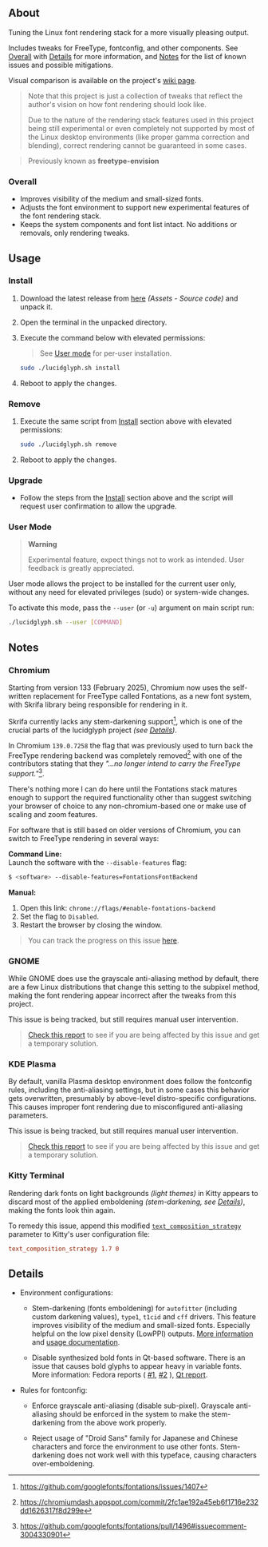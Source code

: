 ## About
Tuning the Linux font rendering stack for a more visually pleasing output.

Includes tweaks for FreeType, fontconfig, and other components. See
[Overall](#overall) with [Details](#details) for more information, and
[Notes](#notes) for the list of known issues and possible mitigations.

Visual comparison is available on the project's
[wiki page](https://github.com/maximilionus/lucidglyph/wiki/Comparison).

> Note that this project is just a collection of tweaks that reflect the
> author's vision on how font rendering should look like.
>
> Due to the nature of the rendering stack features used in this project being
> still experimental or even completely not supported by most of the Linux
> desktop environments (like proper gamma correction and blending), correct
> rendering cannot be guaranteed in some cases.

> Previously known as **freetype-envision**

### Overall
- Improves visibility of the medium and small-sized fonts.
- Adjusts the font environment to support new experimental features of the font
  rendering stack.
- Keeps the system components and font list intact. No additions or removals,
  only rendering tweaks.


## Usage
### Install
1. Download the latest release from
   [here](https://github.com/maximilionus/lucidglyph/releases/latest)
   _(Assets - Source code)_ and unpack it.
2. Open the terminal in the unpacked directory.
3. Execute the command below with elevated permissions:
   > See [User mode](#user-mode) for per-user installation.

   ```sh
   sudo ./lucidglyph.sh install
   ```
4. Reboot to apply the changes.

### Remove
1. Execute the same script from [Install](#install) section above with elevated
   permissions:
   ```sh
   sudo ./lucidglyph.sh remove
   ```
2. Reboot to apply the changes.

### Upgrade
- Follow the steps from the [Install](#install) section above and the script will
request user confirmation to allow the upgrade.

### User Mode
> **Warning**
>
> Experimental feature, expect things not to work as intended. User feedback is
> greatly appreciated.

User mode allows the project to be installed for the current user only, without
any need for elevated privileges (sudo) or system-wide changes.

To activate this mode, pass the `--user` (or `-u`) argument on main script run:
```sh
./lucidglyph.sh --user [COMMAND]
```


## Notes
### Chromium
Starting from version 133 (February 2025), Chromium now uses the self-written
replacement for FreeType called Fontations, as a new font system, with Skrifa
library being responsible for rendering in it.

Skrifa currently lacks any stem-darkening support[^1], which is one of the
crucial parts of the lucidglyph project _(see [Details](#details))_.

In Chromium `139.0.7258` the flag that was previously used to turn back the
FreeType rendering backend was completely removed[^2] with one of the
contributors stating that they _"...no longer intend to carry the FreeType
support."_[^3].

There's nothing more I can do here until the Fontations stack matures enough to
support the required functionality other than suggest switching your browser of
choice to any non-chromium-based one or make use of scaling and zoom features.

For software that is still based on older versions of Chromium, you can switch
to FreeType rendering in several ways:

**Command Line:**  
Launch the software with the `--disable-features` flag:

```sh
$ <software> --disable-features=FontationsFontBackend
```

**Manual:**  
1. Open this link: `chrome://flags/#enable-fontations-backend`
2. Set the flag to `Disabled`.
3. Restart the browser by closing the window.

> You can track the progress on this issue
> [here](https://github.com/maximilionus/lucidglyph/issues/18).


### GNOME
While GNOME does use the grayscale anti-aliasing method by default, there are a
few Linux distributions that change this setting to the subpixel method, making
the font rendering appear incorrect after the tweaks from this project.

This issue is being tracked, but still requires manual user intervention.

> [Check this report](https://github.com/maximilionus/lucidglyph/issues/7) to
> see if you are being affected by this issue and get a temporary solution.


### KDE Plasma
By default, vanilla Plasma desktop environment does follow the fontconfig
rules, including the anti-aliasing settings, but in some cases this behavior
gets overwritten, presumably by above-level distro-specific configurations.
This causes improper font rendering due to misconfigured anti-aliasing
parameters.

This issue is being tracked, but still requires manual user intervention.

> [Check this report](https://github.com/maximilionus/lucidglyph/issues/12) to
> see if you are being affected by this issue and get a temporary solution.


### Kitty Terminal
Rendering dark fonts on light backgrounds _(light themes)_ in Kitty appears to
discard most of the applied emboldening _(stem-darkening, see
[Details](#details))_, making the fonts look thin again.

To remedy this issue, append this modified
[`text_composition_strategy`](https://sw.kovidgoyal.net/kitty/conf/#opt-kitty.text_composition_strategy)
parameter to Kitty's user configuration file:

```conf
text_composition_strategy 1.7 0
```


## Details
- Environment configurations:
   - Stem-darkening (fonts emboldening) for `autofitter` (including custom
     darkening values), `type1`, `t1cid` and `cff` drivers. This feature
     improves visibility of the medium and small-sized fonts. Especially
     helpful on the low pixel density (LowPPI) outputs.
     [More information](https://freetype.org/freetype2/docs/hinting/text-rendering-general.html)
     and
     [usage documentation](https://freetype.org/freetype2/docs/reference/ft2-properties.html#no-stem-darkening).

   - Disable synthesized bold fonts in Qt-based software. There is an issue
     that causes bold glyphs to appear heavy in variable fonts. More
     information:
     Fedora reports (
     [#1](https://bugzilla.redhat.com/show_bug.cgi?id=2179854),
     [#2](https://pagure.io/fedora-kde/SIG/issue/461)
     ),
     [Qt report](https://bugreports.qt.io/browse/QTBUG-112136).

- Rules for fontconfig:
   - Enforce grayscale anti-aliasing (disable sub-pixel). Grayscale
     anti-aliasing should be enforced in the system to make the stem-darkening
     from the above work properly.

   - Reject usage of "Droid Sans" family for Japanese and Chinese characters
     and force the environment to use other fonts. Stem-darkening does not work
     well with this typeface, causing characters over-emboldening.


[^1]: https://github.com/googlefonts/fontations/issues/1407
[^2]: https://chromiumdash.appspot.com/commit/2fc1ae192a45eb6f1716e232dd1626317f8d299e
[^3]: https://github.com/googlefonts/fontations/pull/1496#issuecomment-3004330901
